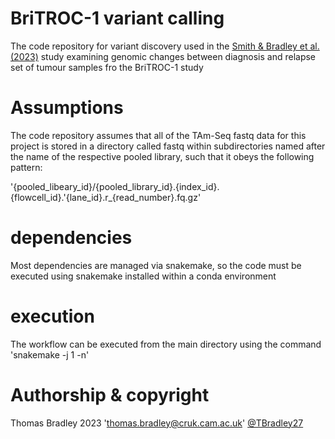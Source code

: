 # BriTROC-1 variant calling

The code repository for variant discovery used in the [Smith & Bradley et al. (2023)](https://doi.org/10.1038/s41467-023-39867-7) study examining genomic changes between diagnosis and relapse set of tumour samples fro the BriTROC-1 study

# Assumptions

The code repository assumes that all of the TAm-Seq fastq data for this project is stored in a directory called fastq within subdirectories named after the name of the respective pooled library, such that it obeys the following pattern:

'{pooled_libeary_id}/{pooled_library_id}.{index_id}.{flowcell_id}.'{lane_id}.r_{read_number}.fq.gz'

# dependencies

Most dependencies are managed via snakemake, so the code must be executed using snakemake installed within a conda environment

# execution

The workflow can be executed from the main directory using the command 'snakemake -j 1 -n'

# Authorship & copyright

Thomas Bradley 2023 'thomas.bradley@cruk.cam.ac.uk' [@TBradley27](https://github.com/TBradley27)
